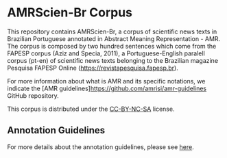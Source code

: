 # AMRScien-Br Corpus

This repository contains AMRScien-Br, a corpus of scientific news texts in Brazilian Portuguese annotated in Abstract Meaning Representation - AMR. The corpus is composed by two hundred sentences which come from the FAPESP corpus (Aziz and Specia, 2011), a Portuguese-English paralell corpus (pt-en) of scientific news texts belonging to the Brazilian magazine Pesquisa FAPESP Online (<https://revistapesquisa.fapesp.br>).

For more information about what is AMR and its specific notations, we indicate the [AMR guidelines]<https://github.com/amrisi/amr-guidelines> GitHub repository.

This corpus is distributed under the [CC-BY-NC-SA](LICENSE.md) license.



## Annotation Guidelines

For more details about the annotation guidelines, please see [here](guideline.pdf).

